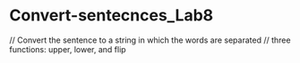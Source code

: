 # Convert-sentecnces_Lab8
//  Convert the sentence to a string in which the words are separated 
// three functions:  upper, lower, and flip
